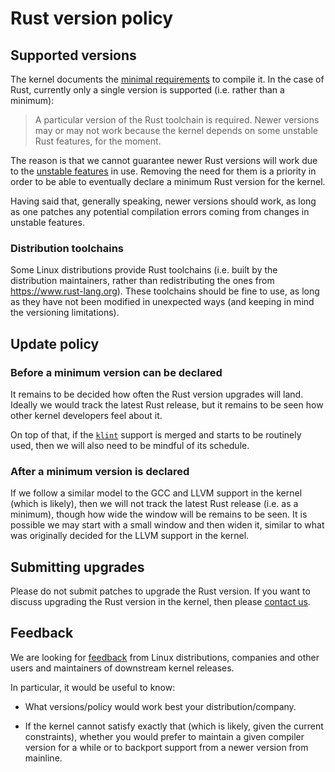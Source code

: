 # Rust version policy

## Supported versions

The kernel documents the [minimal requirements](https://docs.kernel.org/process/changes.html) to compile it. In the case of Rust, currently only a single version is supported (i.e. rather than a minimum):

> A particular version of the Rust toolchain is required. Newer versions may or may not work because the kernel depends on some unstable Rust features, for the moment.

The reason is that we cannot guarantee newer Rust versions will work due to the [unstable features](Unstable-features.md) in use. Removing the need for them is a priority in order to be able to eventually declare a minimum Rust version for the kernel.

Having said that, generally speaking, newer versions should work, as long as one patches any potential compilation errors coming from changes in unstable features.

### Distribution toolchains

Some Linux distributions provide Rust toolchains (i.e. built by the distribution maintainers, rather than redistributing the ones from https://www.rust-lang.org). These toolchains should be fine to use, as long as they have not been modified in unexpected ways (and keeping in mind the versioning limitations).

## Update policy

### Before a minimum version can be declared

It remains to be decided how often the Rust version upgrades will land. Ideally we would track the latest Rust release, but it remains to be seen how other kernel developers feel about it.

On top of that, if the [`klint`](klint.md) support is merged and starts to be routinely used, then we will also need to be mindful of its schedule.

### After a minimum version is declared

If we follow a similar model to the GCC and LLVM support in the kernel (which is likely), then we will not track the latest Rust release (i.e. as a minimum), though how wide the window will be remains to be seen. It is possible we may start with a small window and then widen it, similar to what was originally decided for the LLVM support in the kernel.

## Submitting upgrades

Please do not submit patches to upgrade the Rust version. If you want to discuss upgrading the Rust version in the kernel, then please [contact us](Contact.md).

## Feedback

We are looking for [feedback](Contact.md) from Linux distributions, companies and other users and maintainers of downstream kernel releases.

In particular, it would be useful to know:

  - What versions/policy would work best your distribution/company.

  - If the kernel cannot satisfy exactly that (which is likely, given the current constraints), whether you would prefer to maintain a given compiler version for a while or to backport support from a newer version from mainline.

